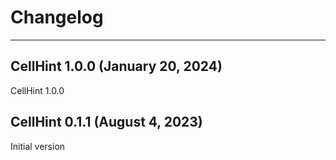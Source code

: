 # Changelog
*********************************
## CellHint 1.0.0 (January 20, 2024)
CellHint 1.0.0
## CellHint 0.1.1 (August 4, 2023)
Initial version
